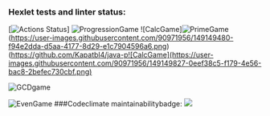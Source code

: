 ### Hexlet tests and linter status:
[![Actions Status](https://github.com/Kapatbl4/java-project-lvl1/workflows/hexlet-check/badge.svg)]
![ProgressionGame](https://user-images.githubusercontent.com/90971956/149149505-367d57df-2fc2-48ae-8285-2dcf4667325d.png)
![CalcGame]![PrimeGame](https://user-images.githubusercontent.com/90971956/149149511-ff580b0d-38bf-4401-a05f-bf236716b64d.png)
(https://user-images.githubusercontent.com/90971956/149149480-f94e2dda-d5aa-4177-8d29-e1c7904596a6.png)
(https://github.com/Kapatbl4/java-p![CalcGame](https://user-images.githubusercontent.com/90971956/149149827-0eef38c5-f179-4e56-bac8-2befec730cbf.png)


![GCDgame](https://user-images.githubusercontent.com/90971956/149149489-9978415f-6c2a-40a3-bc87-2627d7a7ad4b.png)

![EvenGame](https://user-images.githubusercontent.com/90971956/149149465-0ad9d4ed-4ebc-46e7-bd49-9873e9a16774.png)
###Codeclimate maintainabilitybadge:
<a href="https://codeclimate.com/github/codeclimate/codeclimate/maintainability"><img src="https://api.codeclimate.com/v1/badges/a99a88d28ad37a79dbf6/maintainability" /></a>

